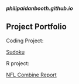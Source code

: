 ##### philipaidanbooth.github.io

## Project Portfolio

Coding Project:

[Sudoku](https://philipaidanbooth.github.io/Sudoku/)


R project:

[NFL Combine Report](https://github.com/philipaidanbooth/NFL-Combine-Report/blob/main/nflFinal.rmd)
